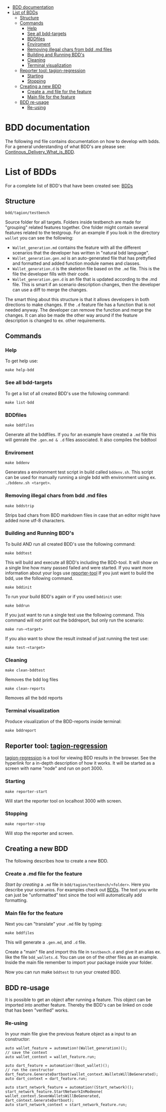 - [BDD documentation](#bdd-documentation)
- [List of BDDs](#list-of-bdds)
  - [Structure](#structure)
  - [Commands](#commands)
    - [Help](#help)
    - [See all bdd-targets](#see-all-bdd-targets)
    - [BDDfiles](#bddfiles)
    - [Enviroment](#enviroment)
    - [Removing illegal chars from bdd .md files](#removing-illegal-chars-from-bdd-md-files)
    - [Building and Running BDD's](#building-and-running-bdds)
    - [Cleaning](#cleaning)
    - [Terminal visualization](#terminal-visualization)
  - [Reporter tool: tagion-regression](#reporter-tool-tagion-regression)
    - [Starting](#starting)
    - [Stopping](#stopping)
  - [Creating a new BDD](#creating-a-new-bdd)
    - [Create a .md file for the feature](#create-a-md-file-for-the-feature)
    - [Main file for the feature](#main-file-for-the-feature)
  - [BDD re-usage](#bdd-re-usage)
    - [Re-using](#re-using)

# BDD documentation
The following md file contains documentation on how to develop with bdds. For a general understanding of what BDD's are please see: [Continous_Delivery_What_is_BDD](https://www.youtube.com/watch?v=zYj70EsD7uI).

# List of BDDs
For a complete list of BDD's that have been created see: [BDDs](../../../../bdd/BDDS.md)

## Structure
`bdd/tagion/testbench`

Source folder for all targets. Folders inside testbench are made for "grouping" related features together. One folder might contain several features related to the testgroup. For an example if you look in the directory `wallet` you can see the following:
* `Wallet_generation.md` contains the feature with all the different scenarios that the developer has written in "natural bdd language". 
* `Wallet_generation.gen.md` is an auto-generated file that has prettyfied and formatted and added function module names and classes. 
* `Wallet_generation.d` is the skeleton file based on the `.md` file. This is the file the developer fills with their code. 
* `Wallet_generation.gen.d` is an file that is updated according to the .md file. This is smart if an scenario description changes, then the developer can use a diff to merge the changes. 

The smart thing about this structure is that it allows developers in both directions to make changes. If the `.d` feature file has a function that is not needed anyway. The developer can remove the function and merge the changes. It can also be made the other way around if the feature description is changed to ex. other requirements.

## Commands
### Help 
To get help use:

`make help-bdd`

### See all bdd-targets
To get a list of all created BDD's use the following command:

`make list-bdd `

### BDDfiles
`make bddfiles`

Generate all the bddfiles. If you for an example have created a `.md` file this will genrate the `.gen.md & .d` files associated. It also compiles the bddtool

### Enviroment
`make bddenv`

Generates a environment test script in build called `bddenv.sh`. This script can be used for manually running a single bdd with environment using ex. `./bddenv.sh <target>`.

### Removing illegal chars from bdd .md files
`make bddstrip`

Strips bad chars from BDD markdown files in case that an editor might have added none utf-8 characters. 


### Building and Running BDD's
To build AND run all created BDD's use the following command:

`make bddtest`

This will build and execute all BDD's including the BDD-tool. It will show on a single line how many passed failed and were started. If you want more information about your logs use [reporter-tool](#reporter-tool-tagion-regression) 
If you just want to build the bdd, use the following command.

`make bddinit`

To run your build BDD's again or if you used `bddinit` use:

`make bddrun`

If you just want to run a single test use the following command. This command will not print out the bddreport, but only run the scenario:

`make run-<target>`

If you also want to show the result instead of just running the test use:

`make test-<target>`

### Cleaning

`make clean-bddtest` 

Removes the bdd log files

`make clean-reports` 

Removes all the bdd reports

### Terminal visualization
Produce visualization of the BDD-reports inside terminal:

`make bddreport`

## Reporter tool: [tagion-regression](https://github.com/tagion/tagion-regression)
[tagion-regression](https://github.com/tagion/tagion-regression) is a tool for viewing BDD results in the browser. See the hyperlink for a in-depth description of how it works. It will be started as a screen with name "node" and run on port 3000.
### Starting
`make reporter-start`

Will start the reporter tool on localhost 3000 with screen.

### Stopping
`make reporter-stop`

Will stop the reporter and screen.

## Creating a new BDD
The following describes how to create a new BDD.
### Create a .md file for the feature
*Start by creating* a `.md` file in `bdd/tagion/testbench/<folder>`. Here you describe your scenarios. For examples check out [BDDs](../../../../bdd/BDDS.md). The text you write can just be "unformatted" text since the tool willl automatically add formatting. 

### Main file for the feature

Next you can "translate" your `.md` file by typing:

`make bddfiles`

This will generate a `.gen.md`, and `.d` file. 

Create a "main" file and import this file in `testbench.d` and give it an alias ex. like the file `bdd_wallets.d`. You can use on of the other files as an example. Inside the main file remember to import your package inside your folder. 

Now you can run make `bddtest` to run your created BDD. 

## BDD re-usage
It is possible to get an object after running a feature. This object can be imported into another feature. Thereby the BDD's can be linked on code that has been "verified" works. 
### Re-using
In your main file give the previous feature object as a input to an constructor:

```
auto wallet_feature = automation!(Wallet_generation)();
// save the context
auto wallet_context = wallet_feature.run;

auto dart_feature = automation!(Boot_wallet)();
// run the constructor
dart_feature.GenerateDartboot(wallet_context.WalletsWillBeGenerated);
auto dart_context = dart_feature.run;

auto start_network_feature = automation!(Start_network)();
start_network_feature.StartNetworkInModeone(
wallet_context.SevenWalletsWillBeGenerated, dart_context.GenerateDartboot);
auto start_network_context = start_network_feature.run;
```



